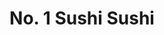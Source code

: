 ---
layout: place
title: "No. 1 Sushi Sushi"
permalink: /pennsylvania/pittsburgh/no-1-sushi-sushi.html
stateAbbr: PA
stateName: Pennsylvania
cityName: Pittsburgh
seo:
  name: "No. 1 Sushi Sushi"
  type: Restaurant
  links: http://no1sushisushii.com/
description: "Unassuming Japanese eatery turning out basic & specialty sushi rolls along with miso soup & salads. Looking for sushi in Pittsburgh, Pennsylvania? Check out ..."
place_id: ChIJKYXik1bxNIgRbgJ_mtNfjoM
photos:
  - name: >-
      places/ChIJKYXik1bxNIgRbgJ_mtNfjoM/photos/AeeoHcKpWBcLmkqr8Ue_iTilb7YY7V4bI9QQxsoyuQGPGQ_5xNiD2aD_4sJEwMr3XnjD9NOL7m0u2mvxEYa7k4ynmiVSCAZTTPUbshg955_TPay6vzrn3ewxkE3vPbHmNhPWD3O75ELYwa7yZIlTTDs5gZHOd-KXpzfZW_8ygxNAI3jikrS6UVp_CV-EFpX4ZxLaAvA5QNprkgqTzEXOn9GOBI1-eJyBbA5TasDSuGde4p5KkWFAOfzz7aeezaT3pieHi0EGubqEdFO5uxCDW5XIYujW4jk7XRUXbyW37rdnXRS3VoVcOgpb-iE4VvZj0o1NmMzS4z8MQL58PRh0hacH4RC-_SK1hXgNJof8j9ppBrjt-keQTYMcWYTx4mfAWLopYuQw-wOKGLK-x5La6x4AIgToGbeG4f9x8f8zzJ5V62arz-c
    widthPx: 3024
    heightPx: 4032
    authorAttributions:
      - displayName: Anita Ivanova
        uri: https://maps.google.com/maps/contrib/103768296385875347629
        photoUri: >-
          https://lh3.googleusercontent.com/a-/ALV-UjXsSydlMuGfY4IzUN68bvlM5oCYJ1gbaTbngG4hyM-pNxRx4BM8=s100-p-k-no-mo
    flagContentUri: >-
      https://www.google.com/local/imagery/report/?cb_client=maps_api_places.places_api&image_key=!1e10!2sCIHM0ogKEICAgIChpsj7_gE&hl=en-US
    googleMapsUri: >-
      https://www.google.com/maps/place//data=!3m4!1e2!3m2!1sCIHM0ogKEICAgIChpsj7_gE!2e10!4m2!3m1!1s0x8834f15693e28529:0x838e5fd39a7f026e
  - name: >-
      places/ChIJKYXik1bxNIgRbgJ_mtNfjoM/photos/AeeoHcIxDHt4T0wRoTqaCJJZdLIlOt-atmzPQwZRGM9OwhotzI_xOGY79bK4XCmWs3h4w8R0tk7IAo5GsR-XPcmS_QJDoDvJNkmlGtaNX0XmlpAIHtd6zJzyiaGAZJzh9GhPHdMBEYTA2mDMCyIhU7MODfYK3NaGDVf8VBwJgivoy7LXkIvN06HezXdgdbqpwufc1sVg63SVfBSsegJzYxwIEe8Zn8moxZTrsaFAFDCC51rG51ao8e2tzQmolOcre5mG8zZo4UGGm1yzEiLnBzHAGENFu_NqoL7U2TTvsAeIrPKZlQ
    widthPx: 3024
    heightPx: 4032
    authorAttributions:
      - displayName: No. 1 Sushi Sushi
        uri: https://maps.google.com/maps/contrib/113437947994092642012
        photoUri: >-
          https://lh3.googleusercontent.com/a/ACg8ocIL1ayz-yOZS7kUvN-azSrdYWhRlqLmWlaQNA3DORLQpOov1w=s100-p-k-no-mo
    flagContentUri: >-
      https://www.google.com/local/imagery/report/?cb_client=maps_api_places.places_api&image_key=!1e10!2sAF1QipMPIzinYcr-9gKaHCQXKKCHigol8YnkyfQ7R4e9&hl=en-US
    googleMapsUri: >-
      https://www.google.com/maps/place//data=!3m4!1e2!3m2!1sAF1QipMPIzinYcr-9gKaHCQXKKCHigol8YnkyfQ7R4e9!2e10!4m2!3m1!1s0x8834f15693e28529:0x838e5fd39a7f026e
  - name: >-
      places/ChIJKYXik1bxNIgRbgJ_mtNfjoM/photos/AeeoHcLJ4z_YZcE4YTvAFS6rwYKHvMoojRXf3OAOG2m62rl7V_qg5TUAnXdc7oaF4OK7p6X9bdgkoJwQ39K68OI2tJeDvcBzDnSFyxxX5jjhG0It33T_WiTph1UQjqV9nyhxLcE7_5c1NOGs-_oo8z0qmbqYveKE4XGhuu2ir5i0jGoGmZVbrelOwDH4SaoGqg9FfaweGkhK9VNwZ-bizLuzmWkKJ89qGSXfvWmwBBpiY38bhzLfWqf1jCHvZrOXsbERnqLjB3UvL7hn28NQRVmUdrGPCj6D56G1GT--9JIJe9HfJyhnndDLVDoetsBE54wEORffsqde1mlTcmx26C1vI3lPqpN_Una0doCdqSXvOAZNrx9Y8G40kcqhzGAN4pNjvi2LaTQWFYLhRXj90cjDQx7Oo0zB-pkJO_br-dkbrFZt7ocA
    widthPx: 3024
    heightPx: 4032
    authorAttributions:
      - displayName: Mike Tiffee
        uri: https://maps.google.com/maps/contrib/100869568545274122177
        photoUri: >-
          https://lh3.googleusercontent.com/a-/ALV-UjVd5bCGCwCPCa83KdNyfacLHpZiwmmktMTz4gaFUUeDRvhKPfY7=s100-p-k-no-mo
    flagContentUri: >-
      https://www.google.com/local/imagery/report/?cb_client=maps_api_places.places_api&image_key=!1e10!2sCIHM0ogKEICAgICn5pPG6AE&hl=en-US
    googleMapsUri: >-
      https://www.google.com/maps/place//data=!3m4!1e2!3m2!1sCIHM0ogKEICAgICn5pPG6AE!2e10!4m2!3m1!1s0x8834f15693e28529:0x838e5fd39a7f026e
  - name: >-
      places/ChIJKYXik1bxNIgRbgJ_mtNfjoM/photos/AeeoHcKjrIqX_uOx80DI12vlOGNHXVF0OOGGZvFCgBslPVdSdqYvJbSkUmG4ETC2nH62d4JIBnqZUt4T9ggoy0CqckKhqiHbVjiO68tplSuS6CvH8P0iTDyaTxo2y8K4amM8utC_yWnoGA5k8noSW_igN-KM3zmhOfWRczmDlBS0_bR7AOQfkziDHYs1b2YUyyBHm1n0Nu734fbvoOn9L5Yv_r-jvP4W5rAEBP9J5czZB06uFn4dlAP-bm2ePnrr0GRigpJiYYfXhbm9q031J1jYH-l1wn32kU005bIqr5WkH7Rf2zqech8iZ8BcKNjzA0H0sltC50G2BIMnlK_szHVcfY6n9_brxtYuV763CybAuOWyYuYYtSsdLM-9TU0VW4iVgc9tuuVMrc_xD_FXOcsO4amss2RTtOXm2r9BVebSOlwUJA
    widthPx: 3024
    heightPx: 4032
    authorAttributions:
      - displayName: Andrew Jeffers
        uri: https://maps.google.com/maps/contrib/100369982740216628200
        photoUri: >-
          https://lh3.googleusercontent.com/a-/ALV-UjUul9wtuAiUytNye_iztIeFMnRZpCo3v68a8kfLEs5QXCxOC5vxZA=s100-p-k-no-mo
    flagContentUri: >-
      https://www.google.com/local/imagery/report/?cb_client=maps_api_places.places_api&image_key=!1e10!2sCIHM0ogKEICAgMDQiqrxMw&hl=en-US
    googleMapsUri: >-
      https://www.google.com/maps/place//data=!3m4!1e2!3m2!1sCIHM0ogKEICAgMDQiqrxMw!2e10!4m2!3m1!1s0x8834f15693e28529:0x838e5fd39a7f026e
  - name: >-
      places/ChIJKYXik1bxNIgRbgJ_mtNfjoM/photos/AeeoHcJvop0zzTTStg9DYPWnKZrRufuCowGWnvNq1WMnyk5lxZiOG4iwWRVVVEnXbbMhAErA_rInkHMGjhhGAAoMH6fdjBQJVgJ5mcT9wjdqh6VxotkxKnaqnemkyFupIbVVkU7QIRJ1hZsxk5k1BIEPtg0-JA4RVIpnc5LOCOxhmG-i-6T9oBGJc0OZRT78PYUXUwSL0VOp9D2kuafHLPTF2rtmdOFBfNMy5rIO1fvxSHXyq80Q_1z_9PIgM9d3ohi5gwPB6ZCgJxaZjdYyucMGDSBDBRl3uqkRvlwBzlSIdG6COX6M-qW2ybFTil2rHYj-FmCRi6gIUKcBrlVeJ-z2D9ZP31lkLZHIq_caSHHLCDZ5SkdNxIEYOdPbMJqIlzPWoA_8zDmg25gBw2gxwcYOU_58tMynfBAZLGAcEqqEjTBiv9g
    widthPx: 2996
    heightPx: 2979
    authorAttributions:
      - displayName: janice
        uri: https://maps.google.com/maps/contrib/112623386156454102685
        photoUri: >-
          https://lh3.googleusercontent.com/a/ACg8ocItZ8Q12trNEutjP9dlEaGlw7PBz052FDTNy867P1tE6O8maw=s100-p-k-no-mo
    flagContentUri: >-
      https://www.google.com/local/imagery/report/?cb_client=maps_api_places.places_api&image_key=!1e10!2sCIHM0ogKEICAgIDO6fWLlwE&hl=en-US
    googleMapsUri: >-
      https://www.google.com/maps/place//data=!3m4!1e2!3m2!1sCIHM0ogKEICAgIDO6fWLlwE!2e10!4m2!3m1!1s0x8834f15693e28529:0x838e5fd39a7f026e
  - name: >-
      places/ChIJKYXik1bxNIgRbgJ_mtNfjoM/photos/AeeoHcLVKhAI8RpCmh4mcG_6voWpRk_Y7SEYmU-bujAOT9nj8IZsywA6pa9hIepTJehuOXnOqgQVm31M142gxXHTYZmzXqIwDRgOFMzgNmuh_GTt5CTMtdC8IO1ZHUl3z17WzdiNSZvASaJEBbheWVkdCB5IaD8imKq1IT10MHdNsXw_FUot73q7Yt6nkM-rBMlxaR2fC4GJEXBikfvpcukn_-wyzZCv9TfRof30oFcme__uwat04KzQLaVCiMdn5uRBfL5Uk5Z8O3MInLte0_o_y6EpbJ0zuufVj6BDAJ5GnzjmpmUVCglvENCjnIAZn2A0bOeaw2z6ryKrTgOxIM4MuCX2zV8BxhxH5Ns9KqSbHLfEyrwlE4by97iwwID7oZzSDHlsACvzUXPZEgbz77DC8Sa9EBCSH7udQTuSZlOl7ppEow
    widthPx: 621
    heightPx: 518
    authorAttributions:
      - displayName: JY Jeong
        uri: https://maps.google.com/maps/contrib/116445767447609030400
        photoUri: >-
          https://lh3.googleusercontent.com/a/ACg8ocJ4rvhwXV4k9C26jqifH0v199DZ801lJM8zP8kWSVXsl77Jfw=s100-p-k-no-mo
    flagContentUri: >-
      https://www.google.com/local/imagery/report/?cb_client=maps_api_places.places_api&image_key=!1e10!2sCIHM0ogKEICAgIDrh535Tw&hl=en-US
    googleMapsUri: >-
      https://www.google.com/maps/place//data=!3m4!1e2!3m2!1sCIHM0ogKEICAgIDrh535Tw!2e10!4m2!3m1!1s0x8834f15693e28529:0x838e5fd39a7f026e
  - name: >-
      places/ChIJKYXik1bxNIgRbgJ_mtNfjoM/photos/AeeoHcJkeIQRrPvcxI0m09nBTXYfR7ntV3ZyccUF5Myt6ykg3uyegB6rFtcaoDdSXutZtzgGY5emtScgjLVp0wWvl54QGPMlBoVWcL6Z0cKccZz6foCsMpOS2OrVrbiW2GVCRXMO9rhiFO5xFf3vbiMLQGGATcQYXlAM-Vc_IX6DPcd2m-liUcieq1dYxb00pHsVJM5MwuPPlw7TJw6WAsNci0p7iKGJR-6aZC_CuVzBee6QkIxQ9sRCya0eyUFGCKH9TShrDwvubAzQBuIx5KWWoFVmhFlGpOb-3wNCr8rYFdSiWcj4keHT900Csr8rSSWbrAWKy3fNpiQe5P3pexhcX_o339NqXlumqvW9I00QzhVcnLJ95yQK4-9xL_1Rc0dEmtOvP9UrLaOZl-YhiOtgYs7_GXmk7L3XXhBbMtkCWQJV6u8
    widthPx: 1600
    heightPx: 1200
    authorAttributions:
      - displayName: Muneeb Ahmad
        uri: https://maps.google.com/maps/contrib/101716774312993399277
        photoUri: >-
          https://lh3.googleusercontent.com/a-/ALV-UjX6SRS_OCgYUPRDRiszXJ7DeZXF_-lYsVE4RHmnCtIaAKDRVap6pQ=s100-p-k-no-mo
    flagContentUri: >-
      https://www.google.com/local/imagery/report/?cb_client=maps_api_places.places_api&image_key=!1e10!2sCIHM0ogKEICAgIDUtuSroAE&hl=en-US
    googleMapsUri: >-
      https://www.google.com/maps/place//data=!3m4!1e2!3m2!1sCIHM0ogKEICAgIDUtuSroAE!2e10!4m2!3m1!1s0x8834f15693e28529:0x838e5fd39a7f026e
  - name: >-
      places/ChIJKYXik1bxNIgRbgJ_mtNfjoM/photos/AeeoHcIn-RqllKD9-MA368-kl15moA8hSo4kAYiCwoFGBwJMs8cUd6wHPyOkqnrlpFqItOAd9kvbw3U2a2nB-qC4CSlRNbAhON0xtZ2f3V-y5vArKRt4CTfAjoNdslFyirgW3jyaCcUsWxpOxSyX53kBZ24URQ7pABJ1ON7dnWeoqWUq__w3W_03GdI1aHL49pZdXUq5_HWVcE-89Vp7AUR8ZW9JplmQeExOxYChsTSOZcDY8ary4eFPyolwiEk5swXaBfjMCsZ-1B-bXi1ZvDvoSGUzTLqED5WmuVJqmErutseb9ZDc1rsmQa3QqECZVro14g_guP3Jy0eSIRGVKt8IHX8Z8OWw6vnLYiRiiaxWPOIcR-BvBTrX_jcMxiNPB1NYci0Yk03VWPpbe9OzTJYNMT03298fqyUH1PORZ5z3npIjIKyx
    widthPx: 4048
    heightPx: 3036
    authorAttributions:
      - displayName: Eric Hinrichsen
        uri: https://maps.google.com/maps/contrib/103055202458842767553
        photoUri: >-
          https://lh3.googleusercontent.com/a-/ALV-UjWQsr006q5AUjf0ffooU3V7y1eSlgAxj4YuqYdzqpQwqXOblZ7aGQ=s100-p-k-no-mo
    flagContentUri: >-
      https://www.google.com/local/imagery/report/?cb_client=maps_api_places.places_api&image_key=!1e10!2sCIHM0ogKEICAgICkgqrk7gE&hl=en-US
    googleMapsUri: >-
      https://www.google.com/maps/place//data=!3m4!1e2!3m2!1sCIHM0ogKEICAgICkgqrk7gE!2e10!4m2!3m1!1s0x8834f15693e28529:0x838e5fd39a7f026e
  - name: >-
      places/ChIJKYXik1bxNIgRbgJ_mtNfjoM/photos/AeeoHcKA-V8bRU2iudsmsz3pi6ZVIBLnejPDrBimuSdEziKZceDM0EKHVSE1TgELBQ3Q61Ked7_OcQ4pF5ZqbQfzI5JaThJFEh0eOOjgeTS26ehPPWquDOLYSPv1mnbxigF69HsLwJpItdXriAo25MKU3VvhGb6GjolK3ROZv4iOtKWeE2rQ_zdwpUbbpN3MwQTlRMhuBvLAC48QA8IZHRFb3Cg3I3bBhblZjC4alQGMeuH0aiGS6F53CJC1ZxfPVJ5Q-q5-n0qADZSRVxz2v1KnwDBZb7-XSDH7jUrNdrLmDSTQzZhdrTdmPZFaJwsbvGP4lzp4QMeVNARElir_H1Nc0L-JOuE4nAwa_7u3zn7Z--Wmg8Kj8TdW-C-14FEovkQNy_vJgbs2bO1ZfIm3U4mS41RC-8J6OoXyGZ2xza3xp-tF_g
    widthPx: 3024
    heightPx: 4032
    authorAttributions:
      - displayName: Mike Tiffee
        uri: https://maps.google.com/maps/contrib/100869568545274122177
        photoUri: >-
          https://lh3.googleusercontent.com/a-/ALV-UjVd5bCGCwCPCa83KdNyfacLHpZiwmmktMTz4gaFUUeDRvhKPfY7=s100-p-k-no-mo
    flagContentUri: >-
      https://www.google.com/local/imagery/report/?cb_client=maps_api_places.places_api&image_key=!1e10!2sCIHM0ogKEICAgICn5pPGaA&hl=en-US
    googleMapsUri: >-
      https://www.google.com/maps/place//data=!3m4!1e2!3m2!1sCIHM0ogKEICAgICn5pPGaA!2e10!4m2!3m1!1s0x8834f15693e28529:0x838e5fd39a7f026e
  - name: >-
      places/ChIJKYXik1bxNIgRbgJ_mtNfjoM/photos/AeeoHcIrq5N312T_WRg_XxtAZu2PD7m6KpGsVWQ1Qb4uAfGhjB4ZfbZXOmJKQKm0o3-n2-tLuhU5oWqFb5egQ1UwkVBo1cdztHln85Wh7PYVzyZpqWWjxdx95ttMiLpAkmUqBwG_5WmkD0EMbLwt0IYiOwV7pvEyq5IQ5-RfRM6n2CH-7V_nZ1z_baeDOle-pogMPJJXxZOPFGhdEe13D0K0MB-jjUJrQUARLzqV3-Iz34wklDs-Oa_8jm3-2kyhXC4Fd9gkl0qBwNLacxCMZqaqyFtTjTpiBRIxXnK27ynoiAq7luidFI4UkKkrXA3GkWvo0pMK6dmu_i0_QwEKCcTWYp1Ah3_ONv5LdrvzQgFhLGwNO9DTP6E4bSxImhrkBLl9lX_duHDv2FVtQD3pmR68QCGZpkhSBJ7wbER0K6hn-z_WxQ
    widthPx: 3600
    heightPx: 4800
    authorAttributions:
      - displayName: Siahs Fantasy
        uri: https://maps.google.com/maps/contrib/111615478855037738739
        photoUri: >-
          https://lh3.googleusercontent.com/a-/ALV-UjV5a7kebT3T1VMTt6T-UkVMWlNGaHvYX6qCqWz1zht7PZHFHxmY1g=s100-p-k-no-mo
    flagContentUri: >-
      https://www.google.com/local/imagery/report/?cb_client=maps_api_places.places_api&image_key=!1e10!2sCIHM0ogKEICAgICr8pC0RA&hl=en-US
    googleMapsUri: >-
      https://www.google.com/maps/place//data=!3m4!1e2!3m2!1sCIHM0ogKEICAgICr8pC0RA!2e10!4m2!3m1!1s0x8834f15693e28529:0x838e5fd39a7f026e
address: 436 Market St, Pittsburgh, PA 15222, USA
street: 436 Market St
city: Pittsburgh
state: PA
zip: '15222'
country: USA
neighborhood: Downtown
latitude: '40.441144'
longitude: '-80.002148'
accessibility_options:
  wheelchairAccessibleParking: false
  wheelchairAccessibleEntrance: true
  wheelchairAccessibleRestroom: false
  wheelchairAccessibleSeating: true
business_status: OPERATIONAL
name: No. 1 Sushi Sushi
google_maps_links:
  directionsUri: >-
    https://www.google.com/maps/dir//''/data=!4m7!4m6!1m1!4e2!1m2!1m1!1s0x8834f15693e28529:0x838e5fd39a7f026e!3e0
  placeUri: https://maps.google.com/?cid=9479619628096225902
  writeAReviewUri: >-
    https://www.google.com/maps/place//data=!4m3!3m2!1s0x8834f15693e28529:0x838e5fd39a7f026e!12e1
  reviewsUri: >-
    https://www.google.com/maps/place//data=!4m4!3m3!1s0x8834f15693e28529:0x838e5fd39a7f026e!9m1!1b1
  photosUri: >-
    https://www.google.com/maps/place//data=!4m3!3m2!1s0x8834f15693e28529:0x838e5fd39a7f026e!10e5
primary_type: Sushi Restaurant
opening_hours:
  regular: null
  current: null
secondary_opening_hours:
  regular:
    weekdayDescriptions: null
    type: null
  current:
    weekdayDescriptions: null
    type: null
phone: (412) 251-5510
price_level: null
price_range: $10 &ndash; $20
rating: '4.6'
rating_count: 535
website: http://no1sushisushii.com/
reviews:
  - name: >-
      places/ChIJKYXik1bxNIgRbgJ_mtNfjoM/reviews/ChdDSUhNMG9nS0VJQ0FnSUNmb2RlM3NnRRAB
    relativePublishTimeDescription: 3 months ago
    rating: 5
    text:
      text: >-
        Just happened to stop in while walking, and looking for somewhere to eat
        near market square, and we’re VERY happy with our choice. The rolls were
        HUGE and delicious! The miso had amazing flavor! The staff were friendly
        and quick. It’s very small inside, but definitely worth checking out.
      languageCode: en
    originalText:
      text: >-
        Just happened to stop in while walking, and looking for somewhere to eat
        near market square, and we’re VERY happy with our choice. The rolls were
        HUGE and delicious! The miso had amazing flavor! The staff were friendly
        and quick. It’s very small inside, but definitely worth checking out.
      languageCode: en
    authorAttribution:
      displayName: Justin Mistretta
      uri: https://www.google.com/maps/contrib/102758216520565421488/reviews
      photoUri: >-
        https://lh3.googleusercontent.com/a/ACg8ocIO_N6vnbUS91xDA8LlCefxH1w0B_SOZM2ukkFjzToyZmbB7ZtB=s128-c0x00000000-cc-rp-mo-ba2
    publishTime: '2024-12-29T20:42:18.263138Z'
    flagContentUri: >-
      https://www.google.com/local/review/rap/report?postId=ChdDSUhNMG9nS0VJQ0FnSUNmb2RlM3NnRRAB&d=17924085&t=1
    googleMapsUri: >-
      https://www.google.com/maps/reviews/data=!4m6!14m5!1m4!2m3!1sChdDSUhNMG9nS0VJQ0FnSUNmb2RlM3NnRRAB!2m1!1s0x8834f15693e28529:0x838e5fd39a7f026e
  - name: >-
      places/ChIJKYXik1bxNIgRbgJ_mtNfjoM/reviews/ChdDSUhNMG9nS0VJQ0FnSUNuNXBQR3lBRRAB
    relativePublishTimeDescription: 6 months ago
    rating: 1
    text:
      text: >-
        I’m not sure how this place is so highly rated.   The sushi is
        terrible.   It is way too much rice, falls apart when trying to eat it
        and it doesn’t taste fresh.   The rice was also very very dry.  I threw
        most of my meal away it was that bad .  I should’ve listened to the
        reviews about the rolls falling apart.  They even put rice INSIDE the
        rolls to make them look bigger.  Look at my photo.


        They also messed up my order and didn’t send two pieces of nigiri and
        argued with me on the phone about it until they realized I was
        correct.   They said they would refund but didn’t.   The way they show
        on the order is confusing as it says 1X but then a second row for an add
        on.


        Overall, head somewhere else.   These positive reviews must be paid for
        or friends or something.
      languageCode: en
    originalText:
      text: >-
        I’m not sure how this place is so highly rated.   The sushi is
        terrible.   It is way too much rice, falls apart when trying to eat it
        and it doesn’t taste fresh.   The rice was also very very dry.  I threw
        most of my meal away it was that bad .  I should’ve listened to the
        reviews about the rolls falling apart.  They even put rice INSIDE the
        rolls to make them look bigger.  Look at my photo.


        They also messed up my order and didn’t send two pieces of nigiri and
        argued with me on the phone about it until they realized I was
        correct.   They said they would refund but didn’t.   The way they show
        on the order is confusing as it says 1X but then a second row for an add
        on.


        Overall, head somewhere else.   These positive reviews must be paid for
        or friends or something.
      languageCode: en
    authorAttribution:
      displayName: Mike Tiffee
      uri: https://www.google.com/maps/contrib/100869568545274122177/reviews
      photoUri: >-
        https://lh3.googleusercontent.com/a-/ALV-UjVd5bCGCwCPCa83KdNyfacLHpZiwmmktMTz4gaFUUeDRvhKPfY7=s128-c0x00000000-cc-rp-mo-ba2
    publishTime: '2024-09-25T16:23:30.503641Z'
    flagContentUri: >-
      https://www.google.com/local/review/rap/report?postId=ChdDSUhNMG9nS0VJQ0FnSUNuNXBQR3lBRRAB&d=17924085&t=1
    googleMapsUri: >-
      https://www.google.com/maps/reviews/data=!4m6!14m5!1m4!2m3!1sChdDSUhNMG9nS0VJQ0FnSUNuNXBQR3lBRRAB!2m1!1s0x8834f15693e28529:0x838e5fd39a7f026e
  - name: >-
      places/ChIJKYXik1bxNIgRbgJ_mtNfjoM/reviews/ChZDSUhNMG9nS0VJQ0FnSUNyOHBDME9BEAE
    relativePublishTimeDescription: 9 months ago
    rating: 5
    text:
      text: >-
        I LOVE this place. My favorite place to get sushi in town. The Yummy
        Yummy roll is my go to with a side of seaweed salad. The staff is great
        and friendly. The food is always fresh, every roll is made to order and
        the sides are so good. I tried the baby octopus salad. It was flavorful
        but for my first time I liked the flavor and not the texture. They
        always have combo specials. There’s hightop tables for dinning so take
        out is more popular.
      languageCode: en
    originalText:
      text: >-
        I LOVE this place. My favorite place to get sushi in town. The Yummy
        Yummy roll is my go to with a side of seaweed salad. The staff is great
        and friendly. The food is always fresh, every roll is made to order and
        the sides are so good. I tried the baby octopus salad. It was flavorful
        but for my first time I liked the flavor and not the texture. They
        always have combo specials. There’s hightop tables for dinning so take
        out is more popular.
      languageCode: en
    authorAttribution:
      displayName: Siahs Fantasy
      uri: https://www.google.com/maps/contrib/111615478855037738739/reviews
      photoUri: >-
        https://lh3.googleusercontent.com/a-/ALV-UjV5a7kebT3T1VMTt6T-UkVMWlNGaHvYX6qCqWz1zht7PZHFHxmY1g=s128-c0x00000000-cc-rp-mo-ba4
    publishTime: '2024-07-05T17:15:17.152850Z'
    flagContentUri: >-
      https://www.google.com/local/review/rap/report?postId=ChZDSUhNMG9nS0VJQ0FnSUNyOHBDME9BEAE&d=17924085&t=1
    googleMapsUri: >-
      https://www.google.com/maps/reviews/data=!4m6!14m5!1m4!2m3!1sChZDSUhNMG9nS0VJQ0FnSUNyOHBDME9BEAE!2m1!1s0x8834f15693e28529:0x838e5fd39a7f026e
  - name: >-
      places/ChIJKYXik1bxNIgRbgJ_mtNfjoM/reviews/ChZDSUhNMG9nS0VJQ0FnTUNBOXZDX1FREAE
    relativePublishTimeDescription: 2 months ago
    rating: 5
    text:
      text: >-
        Mmmm so yummy! Got this for the first time today and my rolls were fresh
        & delicious. The specialty roll I order was huge 🤯 the staff was very
        friendly and ready to assist any of the customers :)
      languageCode: en
    originalText:
      text: >-
        Mmmm so yummy! Got this for the first time today and my rolls were fresh
        & delicious. The specialty roll I order was huge 🤯 the staff was very
        friendly and ready to assist any of the customers :)
      languageCode: en
    authorAttribution:
      displayName: Lilli Mae Hiles
      uri: https://www.google.com/maps/contrib/109797238253348368897/reviews
      photoUri: >-
        https://lh3.googleusercontent.com/a-/ALV-UjVtH0NJPyCA4Xp9kTC_WRbFDApXB58ESpuZc9bxEoAVUpTgoyUK=s128-c0x00000000-cc-rp-mo-ba3
    publishTime: '2025-01-31T18:45:32.294237Z'
    flagContentUri: >-
      https://www.google.com/local/review/rap/report?postId=ChZDSUhNMG9nS0VJQ0FnTUNBOXZDX1FREAE&d=17924085&t=1
    googleMapsUri: >-
      https://www.google.com/maps/reviews/data=!4m6!14m5!1m4!2m3!1sChZDSUhNMG9nS0VJQ0FnTUNBOXZDX1FREAE!2m1!1s0x8834f15693e28529:0x838e5fd39a7f026e
  - name: >-
      places/ChIJKYXik1bxNIgRbgJ_mtNfjoM/reviews/ChZDSUhNMG9nS0VJQ0FnSUNycmUzZFpnEAE
    relativePublishTimeDescription: 9 months ago
    rating: 4
    text:
      text: >-
        It’s a cute little shop, they move quick so you can be in and out or you
        can dine in. The prices are really good to be located in a downtown
        area. — I’m visiting for work.


        You’ll see on the pic of the container what I ordered. I really wanted
        to enjoy it, but I feel like because they are so quick they didn’t
        handle my food with care. The sushi was falling apart as I was picking
        it up. It was like the rice was not sticking together and the seaweed
        was like easily punctured so when I picked it up it would smash and
        break apart.


        The yummy yum was okay, but I’m not a fan of imitation crab meat. Which
        ironically, the lam back had real crab meat and it was fishy. So crazy
        right.


        See pics. I feel like I’d go back, because of the price but I’d need
        them to fix my issue. I saw someone else’s look better than mine, so idk
        if it’s based on the type of roll or not.
      languageCode: en
    originalText:
      text: >-
        It’s a cute little shop, they move quick so you can be in and out or you
        can dine in. The prices are really good to be located in a downtown
        area. — I’m visiting for work.


        You’ll see on the pic of the container what I ordered. I really wanted
        to enjoy it, but I feel like because they are so quick they didn’t
        handle my food with care. The sushi was falling apart as I was picking
        it up. It was like the rice was not sticking together and the seaweed
        was like easily punctured so when I picked it up it would smash and
        break apart.


        The yummy yum was okay, but I’m not a fan of imitation crab meat. Which
        ironically, the lam back had real crab meat and it was fishy. So crazy
        right.


        See pics. I feel like I’d go back, because of the price but I’d need
        them to fix my issue. I saw someone else’s look better than mine, so idk
        if it’s based on the type of roll or not.
      languageCode: en
    authorAttribution:
      displayName: Truth Seeker
      uri: https://www.google.com/maps/contrib/112414802602161031740/reviews
      photoUri: >-
        https://lh3.googleusercontent.com/a/ACg8ocJZtJC4TNAayvWuE1GovqxNpWJB-jFbYLkvSOxXBtNWzGlwUxs=s128-c0x00000000-cc-rp-mo-ba5
    publishTime: '2024-07-10T04:10:29.315140Z'
    flagContentUri: >-
      https://www.google.com/local/review/rap/report?postId=ChZDSUhNMG9nS0VJQ0FnSUNycmUzZFpnEAE&d=17924085&t=1
    googleMapsUri: >-
      https://www.google.com/maps/reviews/data=!4m6!14m5!1m4!2m3!1sChZDSUhNMG9nS0VJQ0FnSUNycmUzZFpnEAE!2m1!1s0x8834f15693e28529:0x838e5fd39a7f026e
parking_options:
  valetParking: false
payment_options:
  acceptsCreditCards: true
  acceptsDebitCards: true
  acceptsCashOnly: false
  acceptsNfc: true
allow_dogs: null
curbside_pickup: false
delivery: true
dine_in: true
good_for_children: false
good_for_groups: null
good_for_sports: false
live_music: false
menu_for_children: true
outdoor_seating: null
reservable: false
restroom: false
serves_beer: false
serves_breakfast: false
serves_brunch: false
serves_cocktails: false
serves_coffee: false
serves_dinner: true
serves_dessert: false
serves_lunch: true
serves_vegetarian_food: true
serves_wine: false
takeout: true
summary: >-
  Unassuming Japanese eatery turning out basic & specialty sushi rolls along
  with miso soup & salads.

---